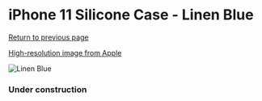 # iPhone 11 Silicone Case - Linen Blue

[Return to previous page](/iphone_xr)

[High-resolution image from Apple](https://store.storeimages.cdn-apple.com/8756/as-images.apple.com/is/MY1A2?wid=4500&hei=4500&fmt=png)

<div style="width: 384px"><img src="/everypreview/MY1A2.png" alt="Linen Blue"></div>

### Under construction
